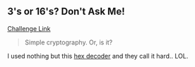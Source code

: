 **3's or 16's? Don't Ask Me!**
-------------
[Challenge Link](https://mega.nz/#!0YMl1S6K!VeHBRSYNbmHRsJ0KpQogPt85CFFGTDGskQ9fzeC5QK8)  

> Simple cryptography. Or, is it?

I used nothing but this [hex decoder](https://cryptii.com/pipes/hex-decoder) and they call it hard.. LOL.
